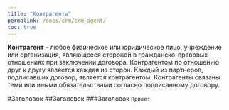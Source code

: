 ```yaml
---
title: "Контрагенты"
permalink: /docs/crm/crm_agent/
toc: true
---
```


**Контрагент** – любое физическое или юридическое лицо, учреждение или
организация, являющееся стороной в гражданско-правовых отношениях при
заключении договора.
Контрагентом по отношению друг к другу является каждая из сторон.
Каждый из партнеров, подписавших договор, является контрагентом.
Контрагенты связаны теми или иными обязательствами согласно подписанному
договору.

#Заголовок
##Заголовок
###Заголовок
`Привет`
